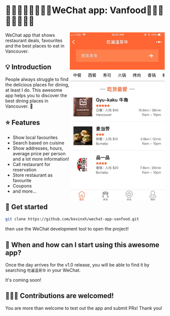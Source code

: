 # 🍕🍗🍤🍟🥙🌮🌯🍝WeChat app: Vanfood🍔🍲🍱🍣🍛🍰🍩🍹
<img src="/assets/demo.jpeg" width="300" align="right">
WeChat app that shows restaurant deals, favourites and the best places to eat in Vancouver.

## 💡 Introduction

People always struggle to find the delicious places for dining, at least I do. This awesome app helps you to discover the best dining places in Vancouver. 🍻

## ⭐️ Features

- Show local favourites
- Search based on cuisine
- Show addresses, hours, average price per person and a lot more information!
- Call restaurant for reservation
- Store restaurant as favourite
- Coupons
- and more...

## 🚀 Get started

```sh
git clone https://github.com/kevinxh/wechat-app-vanfood.git
```

then use the WeChat development tool to open the project!

## 🤔 When and how can I start using this awesome app?

Once the day arrives for the v1.0 release, you will be able to find it by searching `吃遍温哥华` in your WeChat.

It's coming soon!

## 👨🏻‍💻 Contributions are welcomed!

You are more than welcome to test out the app and submit PRs! Thank you!
